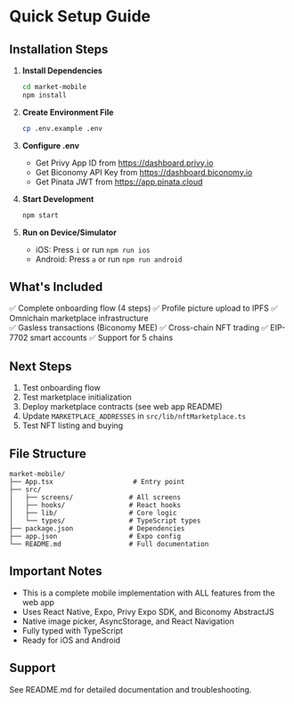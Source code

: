 # Quick Setup Guide

## Installation Steps

1. **Install Dependencies**
   ```bash
   cd market-mobile
   npm install
   ```

2. **Create Environment File**
   ```bash
   cp .env.example .env
   ```

3. **Configure .env**
   - Get Privy App ID from https://dashboard.privy.io
   - Get Biconomy API Key from https://dashboard.biconomy.io
   - Get Pinata JWT from https://app.pinata.cloud

4. **Start Development**
   ```bash
   npm start
   ```

5. **Run on Device/Simulator**
   - iOS: Press `i` or run `npm run ios`
   - Android: Press `a` or run `npm run android`

## What's Included

✅ Complete onboarding flow (4 steps)
✅ Profile picture upload to IPFS
✅ Omnichain marketplace infrastructure  
✅ Gasless transactions (Biconomy MEE)
✅ Cross-chain NFT trading
✅ EIP-7702 smart accounts
✅ Support for 5 chains

## Next Steps

1. Test onboarding flow
2. Test marketplace initialization
3. Deploy marketplace contracts (see web app README)
4. Update `MARKETPLACE_ADDRESSES` in `src/lib/nftMarketplace.ts`
5. Test NFT listing and buying

## File Structure

```
market-mobile/
├── App.tsx                    # Entry point
├── src/
│   ├── screens/              # All screens
│   ├── hooks/                # React hooks
│   ├── lib/                  # Core logic
│   └── types/                # TypeScript types
├── package.json              # Dependencies
├── app.json                  # Expo config
└── README.md                 # Full documentation
```

## Important Notes

- This is a complete mobile implementation with ALL features from the web app
- Uses React Native, Expo, Privy Expo SDK, and Biconomy AbstractJS
- Native image picker, AsyncStorage, and React Navigation
- Fully typed with TypeScript
- Ready for iOS and Android

## Support

See README.md for detailed documentation and troubleshooting.
